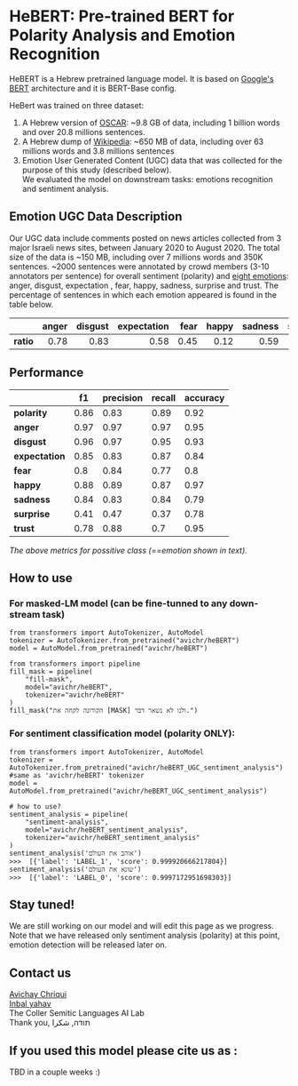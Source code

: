 # HeBERT: Pre-trained BERT for Polarity Analysis and Emotion Recognition
HeBERT is a Hebrew pretrained language model. It is based on [Google's BERT](https://arxiv.org/abs/1810.04805) architecture and it is BERT-Base config. <br>

HeBert was trained on three dataset: 
1. A Hebrew version of [OSCAR](https://oscar-corpus.com/): ~9.8 GB of data, including 1 billion words and over 20.8 millions sentences. 
2. A Hebrew dump of [Wikipedia](https://dumps.wikimedia.org/): ~650 MB of data, including over 63 millions words and 3.8 millions sentences
3. Emotion User Generated Content (UGC) data that was collected for the purpose of this study (described below).<br>
We evaluated the model on downstream tasks: emotions recognition and sentiment analysis. 

## Emotion UGC Data Description
Our UGC data include comments posted on news articles collected from 3 major Israeli news sites, between January 2020 to August 2020. The total size of the data is ~150 MB, including over 7 millions words and 350K sentences.
~2000 sentences were annotated by crowd members (3-10 annotators per sentence) for overall sentiment (polarity) and [eight emotions](https://en.wikipedia.org/wiki/Robert_Plutchik#Plutchik's_wheel_of_emotions): anger, disgust, expectation , fear, happy, sadness, surprise and trust. 
The percentage of sentences in which each emotion appeared is found in the table below.

|       | anger | disgust | expectation | fear | happy | sadness | surprise | trust | sentiment |
|------:|------:|--------:|------------:|-----:|------:|--------:|---------:|------:|-----------|
| **ratio** |  0.78 |    0.83 |        0.58 | 0.45 |  0.12 |    0.59 |     0.17 |  0.11 | 0.25      |

## Performance
|             | f1   | precision | recall | accuracy |
|-------------|------|-----------|--------|----------|
| **polarity**   | 0.86 | 0.83      | 0.89   | 0.92     |
| **anger**       | 0.97 | 0.97      | 0.97   | 0.95     |
| **disgust**     | 0.96 | 0.97      | 0.95   | 0.93     |
| **expectation** | 0.85 | 0.83      | 0.87   | 0.84     |
| **fear**        | 0.8  | 0.84      | 0.77   | 0.8      |
| **happy**       | 0.88 | 0.89      | 0.87   | 0.97     |
| **sadness**     | 0.84 | 0.83      | 0.84   | 0.79     |
| **surprise**    | 0.41 | 0.47      | 0.37   | 0.78     |
| **trust**       | 0.78 | 0.88      | 0.7    | 0.95     |

*The above metrics for possitive class (==emotion shown in text).*

## How to use
### For masked-LM model (can be fine-tunned to any down-stream task)
	from transformers import AutoTokenizer, AutoModel
	tokenizer = AutoTokenizer.from_pretrained("avichr/heBERT")
	model = AutoModel.from_pretrained("avichr/heBERT")
	
	from transformers import pipeline
	fill_mask = pipeline(
	    "fill-mask",
	    model="avichr/heBERT",
	    tokenizer="avichr/heBERT"
	)
	fill_mask("הקורונה לקחה את [MASK] ולנו לא נשאר דבר.")

### For sentiment classification model (polarity ONLY):
	from transformers import AutoTokenizer, AutoModel
	tokenizer = AutoTokenizer.from_pretrained("avichr/heBERT_UGC_sentiment_analysis") #same as 'avichr/heBERT' tokenizer
	model = AutoModel.from_pretrained("avichr/heBERT_UGC_sentiment_analysis")
	
	# how to use?
	sentiment_analysis = pipeline(
	    "sentiment-analysis",
	    model="avichr/heBERT_sentiment_analysis",
	    tokenizer="avichr/heBERT_sentiment_analysis"
	)
	sentiment_analysis('אוהב את העולם')
	>>>  [{'label': 'LABEL_1', 'score': 0.999920666217804}]
	sentiment_analysis('שונא את העולם')
	>>>  [{'label': 'LABEL_0', 'score': 0.9997172951698303}]

	


## Stay tuned!
We are still working on our model and will edit this page as we progress. <br>
Note that we have released only sentiment analysis (polarity) at this point, emotion detection will be released later on.

## Contact us
[Avichay Chriqui](mailto:avichayc@mail.tau.ac.il) <br>
[Inbal yahav](mailto:inbalyahav@tauex.tau.ac.il) <br>
The Coller Semitic Languages AI Lab <br>
Thank you, תודה, شكرا <br>

## If you used this model please cite us as :
TBD in a couple weeks :)

